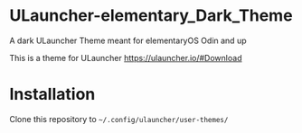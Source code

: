 # ULauncher-elementary_Dark_Theme
A dark ULauncher Theme meant for elementaryOS Odin and up

This is a theme for ULauncher https://ulauncher.io/#Download

# Installation



Clone this repository to `~/.config/ulauncher/user-themes/`
